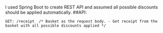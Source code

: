 I used Spring Boot to create REST API and assumed all possible discounts should be applied automatically.
##API:
```
GET: /receipt  /* Basket as the request body. - Get receipt from the basket with all possible discounts applied */
```
